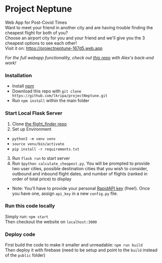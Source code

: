 # Project Neptune

Web App for Post-Covid Times <br />
Want to meet your friend in another city and are having trouble finding the cheapest flight for both of you? <br />
Choose an airport city for you and your friend and we'll give you the 3 cheapest options to see each other! <br />
Visit it on: https://projectneptune-167d5.web.app

*For the full webapp functionality, check out [this repo](https://github.com/alexgastone/flight_finder) with Alex's back-end work!*

### Installation
 - Install [npm](https://www.npmjs.com/get-npm)
 - Download this repo with `git clone https://github.com/lkripa/projectNeptune.git`
 - Run `npm install` within the main folder 

### Start Local Flask Server
1. Clone [the flight_finder repo](https://github.com/alexgastone/flight_finder)
2. Set up  Environment 
- `python3 -m venv venv`
- `source venv/bin/activate`
- `pip install -r requirements.txt`
3. Run `flask run` to start server
4. Run `$python calculate_cheapest.py`. You will be prompted to provide two user cities, possible destination cities that you wish to consider, outbound and inbound flight dates, and number of flights (ranked in order of total price) to display
  * Note: You'll have to provide your personal [RapidAPI key](https://rapidapi.com/skyscanner/api/skyscanner-flight-search) (free!). Once you have one, assign `api_key` in a new `config.py` file. 

### Run this code locally
Simply run: `npm start` <br />
Then checkout the website on `localhost:3000`

### Deploy code
First build the code to make it smaller and unreadable: `npm run build` <br />
Then deploy it with firebase (need to be setup and point to the `build` instead of the `public` folder)
